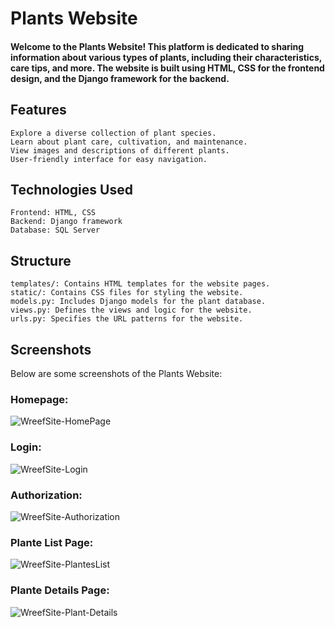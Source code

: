 # Plants Website

#### Welcome to the Plants Website! This platform is dedicated to sharing information about various types of plants, including their characteristics, care tips, and more. The website is built using HTML, CSS for the frontend design, and the Django framework for the backend.

## Features

    Explore a diverse collection of plant species.
    Learn about plant care, cultivation, and maintenance.
    View images and descriptions of different plants.
    User-friendly interface for easy navigation.

## Technologies Used

    Frontend: HTML, CSS
    Backend: Django framework
    Database: SQL Server

## Structure

    templates/: Contains HTML templates for the website pages.
    static/: Contains CSS files for styling the website.
    models.py: Includes Django models for the plant database.
    views.py: Defines the views and logic for the website.
    urls.py: Specifies the URL patterns for the website.


## Screenshots

Below are some screenshots of the Plants Website:

### Homepage:
![WreefSite-HomePage](https://github.com/user-attachments/assets/2420e4fa-0407-45c5-b3f2-58fa801d6e00)

### Login:
![WreefSite-Login](https://github.com/user-attachments/assets/55de7dc8-9ab3-4df9-8aec-4596820b8192)

### Authorization:
![WreefSite-Authorization](https://github.com/user-attachments/assets/bae8a302-aa17-4baa-a8fe-e6c4d08ecaf4)

### Plante List Page:
![WreefSite-PlantesList](https://github.com/user-attachments/assets/97c851db-66a1-4eed-a9ed-2a1bec992629)

### Plante Details Page:
![WreefSite-Plant-Details](https://github.com/user-attachments/assets/5f54932c-8e5c-4f35-a809-42f93c444bad)
